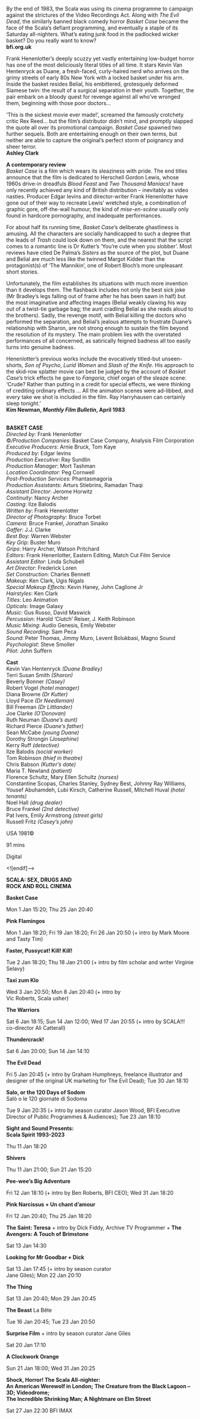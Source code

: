 
By the end of 1983, the Scala was using its cinema programme to campaign against the strictures of the Video Recordings Act. Along with _The Evil Dead_, the similarly banned black comedy horror _Basket Case_ became the face of the Scala’s defiant programming, and eventually a staple of its Saturday all-nighters. What’s eating junk food in the padlocked wicker basket? Do you really want to know?  
**bfi.org.uk**

Frank Henenlotter’s deeply scuzzy yet vastly entertaining low-budget horror has one of the most deliciously literal titles of all time. It stars Kevin Van Hentenryck as Duane, a fresh-faced, curly-haired nerd who arrives on the grimy streets of early 80s New York with a locked basket under his arm. Inside the basket resides Belial, his embittered, grotesquely deformed Siamese twin: the result of a surgical separation in their youth. Together, the pair embark on a bloody quest for revenge against all who’ve wronged them, beginning with those poor doctors…

‘This is the sickest movie ever made!’, screamed the famously crotchety critic Rex Reed… but the film’s distributor didn’t mind, and promptly slapped the quote all over its promotional campaign. _Basket Case_ spawned two further sequels. Both are entertaining enough on their own terms, but neither are able to capture the original’s perfect storm of poignancy and sheer terror.  
**Ashley Clark**

**A contemporary review**  
_Basket Case_ is a film which wears its sleaziness with pride. The end titles announce that the film is dedicated to Herschell Gordon Lewis, whose 1960s drive-in dreadfuls _Blood Feast_ and _Two Thousand Maniacs!_ have only recently achieved any kind of British distribution – inevitably as video nasties. Producer Edgar Ievins and director-writer Frank Henenlotter have gone out of their way to recreate Lewis’ wretched style, a combination of graphic gore, off-the-wall humour, the kind of _mise-en-scène_ usually only found in hardcore pornography, and inadequate performances.

For about half its running time, _Basket Case_’s deliberate ghastliness is amusing. All the characters are socially handicapped to such a degree that the leads of _Trash_ could look down on them, and the nearest that the script comes to a romantic line is Dr Kutter’s ‘You’re cute when you slobber’. Most reviews have cited De Palma’s _Sisters_ as the source of the plot, but Duane and Belial are much less like the twinned Margot Kidder than the protagonist(s) of ‘The Mannikin’, one of Robert Bloch’s more unpleasant short stories.

Unfortunately, the film establishes its situations with much more invention than it develops them. The flashback includes not only the best sick joke (Mr Bradley’s legs falling out of frame after he has been sawn in half) but the most imaginative and affecting images (Belial weakly clawing his way out of a twist-tie garbage bag; the aunt cradling Belial as she reads aloud to the brothers). Sadly, the revenge motif, with Belial killing the doctors who performed the separation, and Belial’s jealous attempts to frustrate Duane’s relationship with Sharon, are not strong enough to sustain the film beyond the resolution of its mystery. The main problem lies with the overstated performances of all concerned, as satirically feigned badness all too easily turns into genuine badness.

Henenlotter’s previous works include the evocatively titled-but unseen-shorts, _Son of Psycho_, _Lurid Women_ and _Slash of the Knife_. His approach to the skid-row splatter movie can best be judged by the account of _Basket Case_’s trick effects he gave to _Fangoria_, chief organ of the sleaze scene: ‘Crude? Rather than putting in a credit for special effects, we were thinking of crediting ordinary effects ... All the animation scenes were ad-libbed, and every take we shot is included in the film. Ray Harryhausen can certainly sleep tonight.’  
**Kim Newman, _Monthly Film Bulletin_, April 1983**
<br><br>

**BASKET CASE**  
_Directed by_: Frank Henenlotter  
©_/Production Companies_: Basket Case Company, Analysis Film Corporation  
_Executive Producers_: Arnie Bruck, Tom Kaye  
_Produced by_: Edgar Ievins  
_Production Executive_: Ray Sundlin  
_Production Manager_: Mort Tashman  
_Location Coordinator_: Peg Cornwell  
_Post-Production Services_: Phantasmagoria  
_Production Assistants_: Arturs Stiebrins,  Ramadan Thaqi  
_Assistant Director_: Jerome Horwitz  
_Continuity_: Nancy Archer  
_Casting_: Ilze Balodis  
_Written by_: Frank Henenlotter  
_Director of Photography_: Bruce Torbet  
_Camera_: Bruce Frankel, Jonathan Sinaiko  
_Gaffer_: J.J. Clarke  
_Best Boy_: Warren Webster  
_Key Grip_: Buster Muro  
_Grips_: Harry Archer, Watson Pritchard  
_Editors_: Frank Henenlotter, Eastern Editing, Match Cut Film Service  
_Assistant Editor_: Linda Schubell  
_Art Director_: Frederick Loren  
_Set Construction_: Charles Bennett  
_Makeup_: Ken Clark, Ugis Nigals  
_Special Makeup Effects_: Kevin Haney,  John Caglione Jr  
_Hairstyles_: Ken Clark  
_Titles_: Leo Animation  
_Opticals_: Image Galaxy  
_Music_: Gus Russo, David Maswick  
_Percussion_: Harold ‘Clutch’ Reiser,  J. Keith Robinson  
_Music Mixing_: Audio Genesis, Emily Webster  
_Sound Recording_: Sam Peca  
_Sound_: Peter Thomas, Jimmy Muro,  Levent Bolukbasi, Magno Sound  
_Psychologist_: Steve Smoller  
_Pilot_: John Suffern

**Cast**  
Kevin Van Hentenryck _(Duane Bradley)_  
Terri Susan Smith _(Sharon)_  
Beverly Bonner _(Casey)_  
Robert Vogel _(hotel manager)_  
Diana Browne _(Dr Kutter)_  
Lloyd Pace _(Dr Needleman)_  
Bill Freeman _(Dr Littlander)_  
Joe Clarke _(O’Donovan)_  
Ruth Neuman _(Duane’s aunt)_  
Richard Pierce _(Duane’s father)_  
Sean McCabe _(young Duane)_  
Dorothy Strongin _(Josephine)_  
Kerry Ruff _(detective)_  
Ilze Balodis _(social worker)_  
Tom Robinson _(thief in theatre)_  
Chris Babson _(Kutter’s date)_  
Maria T. Newland _(patient)_  
Florence Schultz, Mary Ellen Schultz _(nurses)_  
Constantine Scopas, Charles Stanley, Sydney Best, Johnny Ray Williams, Yousef Abuhamdeh,  Lubi Kirsch, Catherine Russell, Mitchell Huval _(hotel tenants)_  
Noel Hall _(drug dealer)_  
Bruce Frankel _(2nd detective)_  
Pat Ivers, Emily Armstrong _(street girls)_  
Russell Fritz _(Casey’s john)_

USA 1981©

91 mins

Digital

<![endif]-->

**SCALA: SEX, DRUGS AND  
ROCK AND ROLL CINEMA**

**Basket Case**

Mon 1 Jan 15:20; Thu 25 Jan 20:40

**Pink Flamingos**

Mon 1 Jan 18:20; Fri 19 Jan 18:20; Fri 26 Jan 20:50 (+ intro by Mark Moore and Tasty Tim)

**Faster, Pussycat! Kill! Kill!**

Tue 2 Jan 18:20; Thu 18 Jan 21:00 (+ intro by film scholar and writer Virginie Selavy)

**Taxi zum Klo**

Wed 3 Jan 20:50; Mon 8 Jan 20:40 (+ intro by  
Vic Roberts, Scala usher)

**The Warriors**

Sat 6 Jan 18:15; Sun 14 Jan 12:00; Wed 17 Jan 20:55 (+ intro by SCALA!!! co-director Ali Catterall)

**Thundercrack!**

Sat 6 Jan 20:00; Sun 14 Jan 14:10

**The Evil Dead**

Fri 5 Jan 20:45 (+ intro by Graham Humphreys, freelance illustrator and designer of the original UK marketing for The Evil Dead); Tue 30 Jan 18:10

**Salo, or the 120 Days of Sodom**  
Salò o le 120 giornate di Sodoma

Tue 9 Jan 20:35 (+ intro by season curator Jason Wood, BFI Executive Director of Public Programmes & Audiences); Tue 23 Jan 18:10

**Sight and Sound Presents:  
Scala Spirit 1993-2023**

Thu 11 Jan 18:20

**Shivers**

Thu 11 Jan 21:00; Sun 21 Jan 15:20

**Pee-wee’s Big Adventure**

Fri 12 Jan 18:10 (+ intro by Ben Roberts, BFI CEO); Wed 31 Jan 18:20

**Pink Narcissus + Un chant d’amour**

Fri 12 Jan 20:40; Thu 25 Jan 18:20

**The Saint: Teresa** + intro by Dick Fiddy, Archive TV Programmer + **The Avengers: A Touch of Brimstone**

Sat 13 Jan 14:30

**Looking for Mr Goodbar + Dick**

Sat 13 Jan 17:45 (+ intro by season curator  
Jane Giles); Mon 22 Jan 20:10

**The Thing**

Sat 13 Jan 20:40; Mon 29 Jan 20:45

**The Beast** La Bête

Tue 16 Jan 20:45; Tue 23 Jan 20:50

**Surprise Film** + intro by season curator Jane Giles

Sat 20 Jan 17:10

**A Clockwork Orange**

Sun 21 Jan 18:00; Wed 31 Jan 20:25

**Shock, Horror! The Scala All-nighter:  
An American Werewolf in London;**  **The Creature from the Black Lagoon – 3D; Videodrome;  
The Incredible Shrinking Man; A Nightmare on Elm Street**

Sat 27 Jan 22:30 BFI IMAX
<!--stackedit_data:
eyJoaXN0b3J5IjpbMTcyMzY5NTg3N119
-->